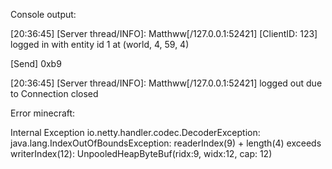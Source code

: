 Console output:

[20:36:45] [Server thread/INFO]: Matthww[/127.0.0.1:52421] [ClientID: 123] logged in with entity id 1 at (world, 4, 59, 4)

[Send] 0xb9

[20:36:45] [Server thread/INFO]: Matthww[/127.0.0.1:52421] logged out due to Connection closed

Error minecraft:

Internal Exception io.netty.handler.codec.DecoderException: java.lang.IndexOutOfBoundsException: readerIndex(9) + length(4) exceeds writerIndex(12): UnpooledHeapByteBuf(ridx:9, widx:12, cap: 12)
